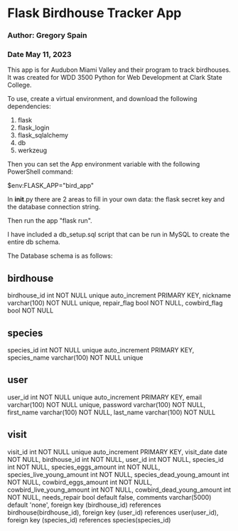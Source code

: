 # Flask Birdhouse Tracker App
### Author: Gregory Spain
### Date May 11, 2023

This app is for Audubon Miami Valley and their program
to track birdhouses. It was created for WDD 3500 Python
for Web Development at Clark State College.

To use, create a virtual environment, and download the
following dependencies:

1. flask
2. flask_login
3. flask_sqlalchemy
4. db
5. werkzeug

Then you can set the App environment variable with the
following PowerShell command:

$env:FLASK_APP="bird_app"

In __init__.py there are 2 areas to fill in your own data:
the flask secret key and the database connection string.

Then run the app "flask run".

I have included a db_setup.sql script that can be run in
MySQL to create the entire db schema.

The Database schema is as follows:

## birdhouse
birdhouse_id int NOT NULL unique auto_increment PRIMARY KEY,
nickname varchar(100) NOT NULL unique,
repair_flag bool NOT NULL,
cowbird_flag bool NOT NULL

## species
species_id int NOT NULL unique auto_increment PRIMARY KEY,
species_name varchar(100) NOT NULL unique

## user
user_id	int	NOT NULL unique auto_increment PRIMARY KEY,
email varchar(100) NOT NULL unique,
password varchar(100) NOT NULL,
first_name varchar(100) NOT NULL,
last_name varchar(100) NOT NULL

## visit
visit_id int NOT NULL unique auto_increment PRIMARY KEY,
visit_date date NOT NULL,
birdhouse_id int NOT NULL,
user_id int NOT NULL,
species_id int NOT NULL,
species_eggs_amount int NOT NULL,
species_live_young_amount int NOT NULL,
species_dead_young_amount int NOT NULL,
cowbird_eggs_amount int NOT NULL,
cowbird_live_young_amount int NOT NULL,
cowbird_dead_young_amount int NOT NULL,
needs_repair bool default false,
comments varchar(5000) default 'none',
foreign key (birdhouse_id) references birdhouse(birdhouse_id),
foreign key (user_id) references user(user_id),
foreign key (species_id) references species(species_id)